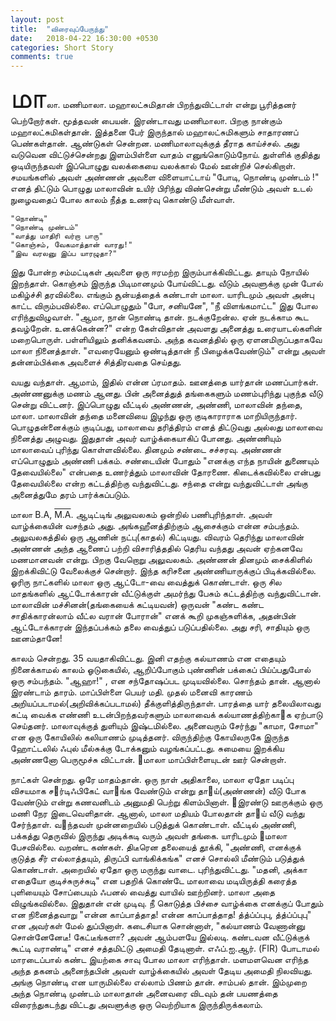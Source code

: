 ```yaml
---
layout: post
title:  "விரைவுப்பேருந்து"
date:   2018-04-22 16:30:00 +0530
categories: Short Story
comments: true
---
```


<span style="font-size: 35pt">மா</span>லா. மணிமாலா. மஹாலட்சுமிதான் பிறந்துவிட்டாள் என்று பூரித்தனர் பெற்றோர்கள். மூத்தவன் பையன். இரண்டாவது மணிமாலா. பிறகு நான்கும் மஹாலட்சுமிகள்தான். இத்தனை பேர் இருந்தால் மஹாலட்சுமிகளும் சாதாரணப் பெண்கள்தான். ஆண்டுகள் சென்றன. மணிமாலாவுக்குத் தீராத காய்ச்சல். அது வடுவென விட்டுச்சென்றது இளம்பிள்ளை வாதம் எனுங்கொடும்நோய். துள்ளிக் குதித்து ஒடியிருந்தவள் இப்பொழுது வலக்கையை வலக்கால் மேல் ஊன்றிச் செல்கிறாள். சமயங்களில் அவள் அண்ணன் அவளை விளையாட்டாய் "போடி, நொண்டி முண்டம் !" எனத் திட்டும் பொழுது மாலாவின் உயிர் பிரிந்து விண்சென்று மீண்டும் அவள் உடல் நுழைவதைப் போல காலம் நீத்த உணர்வு கொண்டு மீள்வாள். 

    "நொண்டி"
    "நொண்டி முண்டம்"
    "வாத்து மாதிரி வர்றா பாரு"
    "கொஞ்சம், வேகமாத்தான் வாரது!"
    "இவ வரலனு இப்ப யாரழுதா?"
இது போன்ற சம்மட்டிகள் அவளை ஒரு ஈரமற்ற இரும்பாக்கிவிட்டது. தாயும் நோயில் இறந்தாள். கொஞ்சம் இருந்த பிடிமானமும் போய்விட்டது. வீடும் அவளுக்கு முன் போல் மகிழ்ச்சி தரவில்லை. எங்கும் சூன்யத்தைக் கண்டாள் மாலா. யாரிடமும் அவள் அன்பு காட்ட விரும்பவில்லை. எப்பொழுதும் "போ, சனியனே", "நீ விளங்கமாட்ட" இது போல எரிந்துவிழுவாள். "ஆமா, நான் நொண்டி தான். நடக்குறேன்ல. ஏன் நடக்காம கூட தவழ்றேன். உனக்கென்ன?" என்ற கேள்விதான் அவளது அனைத்து உரையாடல்களின் மறைபொருள். பள்ளியிலும் தனிக்கவனம். அந்த கவனத்தில் ஒரு ஏளனமிருப்பதாகவே மாலா நினைத்தாள். "எவரையேனும் ஒண்டித்தான் நீ பிழைக்கவேண்டும்" என்று அவள் தன்னம்பிக்கை அவளைச் சித்திரவதை செய்தது. 

வயது வந்தாள். ஆமாம், இதில் என்ன ப்ரமாதம். ஊனத்தை யார்தான் மணப்பார்கள். அண்ணனுக்கு மணம் ஆனது. பின் அனைத்துத் தங்கைகளும் மணம்புரிந்து புகுந்த வீடு சென்று விட்டனர். இப்பொழுது வீட்டில் அண்ணன், அண்ணி, மாலாவின் தந்தை, மாலா. மாலாவின் தந்தை மனைவியை இழந்து ஒரு குடிகாராராக மாறியிருந்தார். பொழுதன்னைக்கும் குடிப்பது, மாலாவை தரித்திரம் எனத் திட்டுவது அல்லது மாலாவை நினைத்து அழுவது. இதுதான் அவர் வாழ்க்கையாகிப் போனது. அண்ணியும் மாலாவைப் புரிந்து கொள்ளவில்லை. தினமும் சண்டை சச்சரவு. அண்ணன் எப்பொழுதும் அண்ணி பக்கம். சண்டையின் போதும் "எனக்கு எந்த நாயின் துணையும் தேவையில்லை" என்பதை உணர்த்தும் மாலாவின் தோரணை. கிடைக்கவில்லை என்பது தேவையில்லை என்ற கட்டத்திற்கு வந்துவிட்டது. சந்தை என்று வந்துவிட்டாள் அங்கு அனைத்துமே தரம் பார்க்கப்படும்.

மாலா B.A, <span style="text-decoration: overline">M.A</span>. ஆடிட்டிங் அலுவலகம் ஒன்றில் பணிபுரிந்தாள். அவள் வாழ்க்கையின் வசந்தம் அது. அங்கஹீனத்திற்கும் ஆசைக்கும் என்ன சம்பந்தம். அலுவலகத்தில் ஒரு ஆணின் நட்பு(காதல்) கிட்டியது. விவரம் தெரிந்து மாலாவின் அண்ணன் அந்த ஆணைப் பற்றி விசாரித்ததில் தெரிய வந்தது அவன் ஏற்கனவே மணமானவன் என்று. பிறகு வேறொறு அலுவலகம். அண்ணன் தினமும் சைக்கிளில் இறக்கிவிட்டு வேலைக்குச் சென்றார். இந்த கரிசனை அண்ணியாருக்குப் பிடிக்கவில்லை. ஓரிரு நாட்களில் மாலா ஒரு ஆட்டோ-வை வைத்துக் கொண்டாள். ஒரு சில மாதங்களில் ஆட்டோக்காரன் வீட்டுக்குள் அமர்ந்து பேசும் கட்டத்திற்கு வந்துவிட்டான். மாலாவின் மச்சினன்(தங்கையைக் கட்டியவன்) ஒருவன் "கண்ட கண்ட சாதிக்காரன்லாம் வீட்ல வரான் போரான்" எனக் கூறி முகஞ்சுளிக்க, அதன்பின் ஆட்டோக்காரன் இந்தப்பக்கம் தலை வைத்துப் படுப்பதில்லை. அது சரி, சாதியும் ஒரு ஊனம்தானே! 

காலம் சென்றது. 35 வயதாகிவிட்டது. இனி எதற்கு கல்யாணம் என எதையும் நினைக்காமல் காலம் ஓடுகையில், ஆறிப்போகும் புண்ணின் பக்கைப் பிய்ப்பதுபோல் ஒரு சம்பந்தம். "ஆஹா!" , என சந்தோஷப்பட முடியவில்லை. சொந்தம் தான். ஆனால் இரண்டாம் தாரம். மாப்பிள்ளை பெயர் மதி. முதல் மனைவி காரணம் அறியப்படாமல்(அறிவிக்கப்படாமல்) தீக்குளித்திருந்தாள். பாரத்தை யார் தலையிலாவது கட்டி வைக்க எண்ணி உடன்பிறந்தவர்களும் மாலாவைக் கல்யாணத்திற்காக ஏற்பாடு செய்தனர். மாலாவுக்குத் துளியும் இஷ்டமில்லை. அனைவரும் சேர்ந்து "காமா, சோமா" என ஒரு கோயிலில் கலியாணம் முடித்தனர். விருந்திற்கு கோயிலருகே இருந்த ஹோட்டலில் ஃபுல் மீல்சுக்கு டோக்கனும் வழங்கப்பட்டது. சுமையை இறக்கிய அண்ணனோ பெருமூச்சு விட்டான். மாலா மாப்பிள்ளையுடன் ஊர் சென்றாள்.

நாட்கள் சென்றது. ஒரே மாதம்தான். ஒரு நாள் அதிகாலை, மாலா ஏதோ படிப்பு விசயமாக சர்டிஃபிகேட் வாங்க வேண்டும் என்று தாய்(அண்ணன்) வீடு போக வேண்டும் என்று கணவனிடம் அனுமதி பெற்று கிளம்பினாள். இரண்டு ஊருக்கும் ஒரு மணி நேர இடைவெளிதான். ஆனால், மாலா மதியம் போலதான் தாய் வீடு வந்து சேர்ந்தாள். வந்தவள் முன்னறையில் படுத்துக் கொண்டாள். வீட்டில் அண்ணி, பக்கத்து தெருவில் இருந்து அடிக்கடி வரும் அவள் தங்கை. யாரிடமும் மாலா பேசவில்லை. வறண்ட கண்கள். திடீரென தலையைத் தூக்கி, "அண்ணி, எனக்குக் குடுத்த சீர் எல்லாத்தயும், திருப்பி வாங்கிக்கங்க" எனச் சொல்லி மீண்டும் படுத்துக் கொண்டாள். அறையில் ஏதோ ஒரு மருந்து வாடை. புரிந்துவிட்டது. "மதனி, அக்கா எதையோ குடிச்சுருச்சுடி" என பதறிக் கொண்டே மாலாவை மடியிருத்தி கரைத்த புளியையும் சோப்பையும் ஃபனல் வைத்து வாயில் ஊற்றினர். மாலா அதை விழுங்கவில்லை. இதுதான் என் முடிவு. நீ கொடுத்த பிச்சை வாழ்க்கை எனக்குப் போதும் என நினைத்தவாறு "என்ன காப்பாத்தாத! என்ன காப்பாத்தாத! த்த்ப்ப்புபு, த்த்ப்ப்புபு" என அவர்கள் மேல் துப்பினாள். கடைசியாக சொன்னாள், "கல்யாணம் வேணான்னு சொன்னேனேடீ! கேட்டீங்களா? அவன் ஆம்பளயே இல்லடி. கண்டவன வீட்டுக்குக் கூட்டி வராண்டி" எனச் சத்தமிட்டு அமைதி தேடினாள். எஃப்.ஐ.ஆர். (FIR) போடாமல் மாரடைப்பால் கண்ட இயற்கை சாவு போல மாலா எரிந்தாள். மளமளவென எரிந்த அந்த தகனம் அனைந்தபின் அவள் வாழ்க்கையில் அவள் தேடிய அமைதி நிலவியது. அங்கு நொண்டி என யாருமில்லை எல்லாம் பிணம் தான். சாம்பல் தான்.  இம்முறை அந்த நொண்டி முண்டம் மாலாதான் அனைவரை விடவும் தன் பயணத்தை விரைந்துகடந்து விட்டது அவளுக்கு ஒரு வெற்றியாக இருந்திருக்கலாம்.